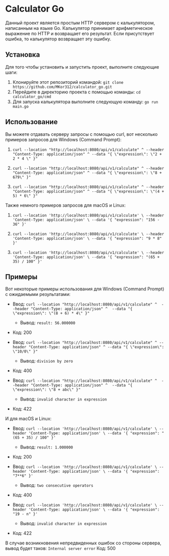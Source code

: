 # Calculator Go

Данный проект является простым HTTP сервером с калькулятором, написанным на языке Go. Калькулятор принимает арифметическое выражение по HTTP и возвращает его результат. Если присутствует ошибка, то калькулятор возвращает эту ошибку.

## Установка

Для того чтобы установить и запустить проект, выполните следующие шаги:

1. Клонируйте этот репозиторий командой: `git clone https://github.com/MKor312/calculator_go.git`
2. Перейдите в директорию проекта c помощью команды: `cd calculator_go/cmd`
3. Для запуска калькулятора выполните следующую команду: `go run main.go`

## Использование

Вы можете отдавать серверу запросы с помощью curl, вот несколько примеров запросов для Windows (Command Prompt): 

1. `curl --location "http://localhost:8080/api/v1/calculate" ^
--header "Content-Type: application/json" ^
--data "{ \"expression\": \"2 + 2 * 4 \" }"`	

2. `curl --location "http://localhost:8080/api/v1/calculate" ^
--header "Content-Type: application/json" ^
--data "{ \"expression\": \"8 + 679\" }"`

3. `curl --location "http://localhost:8080/api/v1/calculate" ^
--header "Content-Type: application/json" ^
--data "{ \"expression\": \"(4 + 5) * 6\" }"`

Также немного примеров запросов для macOS и Linux:

1. `curl --location 'http://localhost:8080/api/v1/calculate' \
--header 'Content-Type: application/json' \
--data '{ "expression": "156 - 36" }'`

2. `curl --location 'http://localhost:8080/api/v1/calculate' \
--header 'Content-Type: application/json' \
--data '{ "expression": "9 * 8" }'`

3. `curl --location 'http://localhost:8080/api/v1/calculate' \
--header 'Content-Type: application/json' \
--data '{ "expression": "(65 + 35) / 100" }'`

## Примеры

Вот некоторые примеры использования для Windows (Command Prompt) с ожидаемыми результатами:

- Ввод: `curl --location "http://localhost:8080/api/v1/calculate" ^ 
--header "Content-Type: application/json" ^ 
--data "{ \"expression\": \"(8 + 6) * 4\" }"`
  - Вывод: `result: 56.000000 `
- Код: 200
  
- Ввод: `curl --location "http://localhost:8080/api/v1/calculate" ^
 --header "Content-Type: application/json" ^
 --data "{ \"expression\": \"10/0\" }"`
  - Вывод: `division by zero`
- Код: 400
  
- Ввод: `curl --location "http://localhost:8080/api/v1/calculate" ^ 
--header "Content-Type: application/json" ^ 
--data "{ \"expression\": \"8 + abc\" }"`
  - Вывод: `invalid character in expression`
- Код: 422

И для macOS и Linux:

- Ввод: `curl --location 'http://localhost:8080/api/v1/calculate' \
--header 'Content-Type: application/json' \
--data '{ "expression": "(65 + 35) / 100" }'`
  - Вывод: `result: 1.000000 `
- Код: 200
  
- Ввод: `curl --location 'http://localhost:8080/api/v1/calculate' \
--header 'Content-Type: application/json' \
--data '{ "expression": "7**6" }'`
  - Вывод: `two consecutive operators`
- Код: 400
  
- Ввод: `curl --location 'http://localhost:8080/api/v1/calculate' \
--header 'Content-Type: application/json' \
--data '{ "expression": "19 - n" }'`
  - Вывод: `invalid character in expression`
- Код: 422

В случае возникновения непредвиденных ошибок со стороны сервера, вывод будет таков: 
`Internal server error`
Код: 500


 
